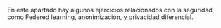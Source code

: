 En este apartado hay algunos ejercicios relacionados con la seguridad, como Federed learning, anonimización, y privacidad diferencial.
